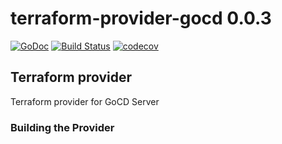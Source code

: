 # terraform-provider-gocd 0.0.3

[![GoDoc](https://godoc.org/github.com/drewsonne/terraform-provider-gocd/gocd?status.svg)](https://godoc.org/github.com/drewsonne/terraform-provider-gocd/gocd)
[![Build Status](https://travis-ci.org/drewsonne/terraform-provider-gocd.svg?branch=master)](https://travis-ci.org/drewsonne/terraform-provider-gocd)
[![codecov](https://codecov.io/gh/drewsonne/terraform-provider-gocd/branch/master/graph/badge.svg)](https://codecov.io/gh/drewsonne/terraform-provider-gocd)

## Terraform provider

Terraform provider for GoCD Server

### Building the Provider

